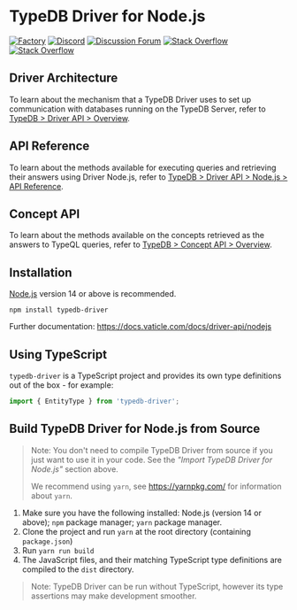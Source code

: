 # TypeDB Driver for Node.js

[![Factory](https://factory.vaticle.com/api/status/vaticle/typedb-driver-nodejs/badge.svg)](https://factory.vaticle.com/vaticle/typedb-driver-nodejs)
[![Discord](https://img.shields.io/discord/665254494820368395?color=7389D8&label=chat&logo=discord&logoColor=ffffff)](https://vaticle.com/discord)
[![Discussion Forum](https://img.shields.io/discourse/https/forum.vaticle.com/topics.svg)](https://forum.vaticle.com)
[![Stack Overflow](https://img.shields.io/badge/stackoverflow-typedb-796de3.svg)](https://stackoverflow.com/questions/tagged/typedb)
[![Stack Overflow](https://img.shields.io/badge/stackoverflow-typeql-3dce8c.svg)](https://stackoverflow.com/questions/tagged/typeql)

## Driver Architecture
To learn about the mechanism that a TypeDB Driver uses to set up communication with databases running on the TypeDB Server, refer to [TypeDB > Driver API > Overview](http://docs.vaticle.com/docs/driver-api/overview).

## API Reference
To learn about the methods available for executing queries and retrieving their answers using Driver Node.js, refer to [TypeDB > Driver API > Node.js > API Reference](http://docs.vaticle.com/docs/driver-api/nodejs#api-reference).

## Concept API
To learn about the methods available on the concepts retrieved as the answers to TypeQL queries, refer to [TypeDB > Concept API > Overview](http://docs.vaticle.com/docs/concept-api/overview).

## Installation

[Node.js](https://nodejs.org/) version 14 or above is recommended.

```shell script
npm install typedb-driver
```
Further documentation: https://docs.vaticle.com/docs/driver-api/nodejs

## Using TypeScript
`typedb-driver` is a TypeScript project and provides its own type definitions out of the box - for example:

```ts
import { EntityType } from 'typedb-driver';
```

## Build TypeDB Driver for Node.js from Source

> Note: You don't need to compile TypeDB Driver from source if you just want to use it in your code. See the _"Import TypeDB Driver for Node.js"_ section above.
>
> We recommend using `yarn`, see https://yarnpkg.com/ for information about `yarn`.

1. Make sure you have the following installed: Node.js (version 14 or above); `npm` package manager; `yarn` package manager.
1. Clone the project and run `yarn` at the root directory (containing `package.json`)
1. Run `yarn run build`
1. The JavaScript files, and their matching TypeScript type definitions are compiled to the `dist` directory.

> Note: TypeDB Driver can be run without TypeScript, however its type assertions may make development smoother.
